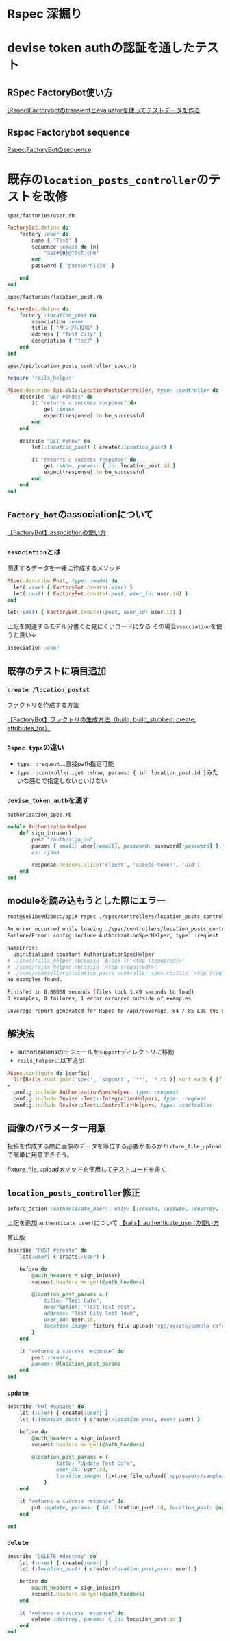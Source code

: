 # Rspec 深掘り

# devise token authの認証を通したテスト

## RSpec FactoryBot使い方
[[Rspec]Factorybotのtransientとevaluatorを使ってテストデータを作る](https://zenn.dev/groove_harbor/articles/ae07119d938cf2)

## Rspec Factorybot sequence
[Rspec,FactoryBotのsequence](https://qiita.com/9-michi-9/items/fa009d725dfeba56b22a)


# 既存の`location_posts_controller`のテストを改修

`spec/factories/user.rb`
```ruby
FactoryBot.define do
    factory :user do
        name { 'Test' }
        sequence :email do |n|
            "ass#{n}@test.com"
        end
        password { 'password1234' }

    end
end  
```

`spec/factories/location_post.rb`
```ruby
FactoryBot.define do
    factory :location_post do
        association :user
        title { "サンプル投稿" }
        address { "Test City" }
        description { "test" }
    end
end  
```

`spec/api/location_posts_controller_spec.rb`
```ruby
require 'rails_helper'

RSpec.describe Api::V1::LocationPostsController, type: :controller do
    describe "GET #index" do
        it "returns a success response" do
            get :index
            expect(response).to be_successful
        end
    end

    describe "GET #show" do
        let(:location_post) { create(:location_post) }

        it "returns a success response" do
            get :show, params: { id: location_post.id }
            expect(response).to be_successful
        end
    end
end
```

## `Factory_bot`のassociationについて
[【FactoryBot】associationの使い方](https://qiita.com/Ryoga_aoym/items/741c57e266a9d811a2d4)

### `association`とは
関連するデータを一緒に作成するメソッド

```ruby
RSpec.describe Post, type: :model do
  let(:user) { FactoryBot.create(:user) }
  let(:post) { FactoryBot.create(:post, user_id: user.id) }
end
```

```ruby
let(:post) { FactoryBot.create(:post, user_id: user.id) }
```
上記を関連するモデル分書くと見にくいコードになる
その場合`association`を使うと良い↓
```ruby
association :user
```

## 既存のテストに項目追加

### `create /location_postst`

ファクトリを作成する方法

[【FactoryBot】ファクトリの生成方法（build, build_stubbed, create, attributes_for）](https://qiita.com/taki_21/items/82356e1f6db328771fb9)

### `Rspec type`の違い
- `type: :request`...直接path指定可能
- `type: :controller`...`get :show, params: { id: location_post.id }`みたいな感じで指定しないといけない

### `devise_token_auth`を通す
`authorization_spec.rb`

```ruby
module AuthorizationHelper
    def sign_in(user)
        post "/auth/sign_in",
        params { email: user[:email], password: password[:password] },
        as: :json

        response.headers.slice('client', 'access-token', 'uid')
    end
end
```

## moduleを読み込もうとした際にエラー

```bash
root@6e61be9d3b0c:/api# rspec ./spec/controllers/location_posts_controller_spec.rb

An error occurred while loading ./spec/controllers/location_posts_controller_spec.rb.
Failure/Error: config.include AuthorizationSpecHelper, type: :request

NameError:
  uninitialized constant AuthorizationSpecHelper
# ./spec/rails_helper.rb:68:in `block in <top (required)>'
# ./spec/rails_helper.rb:35:in `<top (required)>'
# ./spec/controllers/location_posts_controller_spec.rb:1:in `<top (required)>'
No examples found.

Finished in 0.00008 seconds (files took 1.49 seconds to load)
0 examples, 0 failures, 1 error occurred outside of examples

Coverage report generated for RSpec to /api/coverage. 84 / 85 LOC (98.82%) covered.
```

## 解決法
- authorizationsのモジュールを`support`ディレクトリに移動
- `rails_helper`に以下追加
```ruby
RSpec.configure do |config|
  Dir[Rails.root.join('spec', 'support', '**', '*.rb')].sort.each { |f| require f }
~
  config.include AuthorizationSpecHelper, type: :request
  config.include Devise::Test::IntegrationHelpers, type: :request
  config.include Devise::Test::ControllerHelpers, type: :controller
```

## 画像のパラメーター用意

投稿を作成する際に画像のデータを等位する必要があるが`fixture_file_upload`で簡単に用意できそう。

[fixture_file_uploadメソッドを使用してテストコードを書く](https://qiita.com/orange159159/items/f32b4c364071b1f43cb2)


## `location_posts_controller`修正
```ruby
before_action :authenticate_user!, only: [:create, :update, :destroy, :get_users_posts]
```
上記を追加
`authenticate_user!`について
[【rails】authenticate_user!の使い方](https://qiita.com/gogotakataka1234/items/c7d5c0b3d8953216259e)

修正版
```ruby
describe "POST #create" do
    let(:user) { create(:user) }

    before do
        @auth_headers = sign_in(user)
        request.headers.merge!(@auth_headers)

        @location_post_params = {
            title: "Test Cafe",
            description: "Test Test Test",
            address: "Test City Test Town",
            user_id: user.id,
            location_image: fixture_file_upload('app/assets/sample_cafe_0.png')
        } 
    end

    it "returns a success response" do
        post :create,
        params: @location_post_params
    end
end
```

### `update`
```ruby
describe "PUT #update" do
    let (:user) { create(:user) }
    let (:location_post) { create(:location_post, user: user) }

    before do
        @auth_headers = sign_in(user)
        request.headers.merge!(@auth_headers)

        @location_post_params = {
                title: "Update Test Cafe",
                user_id: user.id,
                location_image: fixture_file_upload('app/assets/sample_cafe_0.png')
            }
    end

    it "returns a success response" do
        put :update, params: { id: location_post.id, location_post: @update_params }
    end

end
```

### `delete`
```ruby
describe "DELETE #destroy" do
    let (:user) { create(:user) }
    let (:location_post) { create(:location_post,user: user) }

    before do
        @auth_headers = sign_in(user)
        request.headers.merge!(@auth_headers)
    end

    it "returns a success response" do
        delete :destroy, params: { id: location_post.id }
    end
end
```
